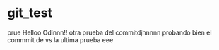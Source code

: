 # git_test
prue
Helloo Odinnn!! otra prueba del commitdjhnnnn
probando bien el commmit de vs
la ultima prueba eee